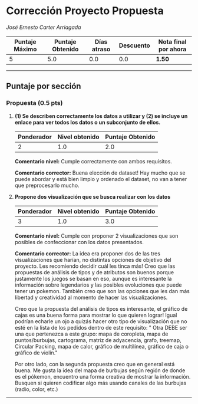 # Corrección Proyecto Propuesta

_José Ernesto Carter Arriagada_

| Puntaje Máximo | Puntaje Obtenido | Días atraso | Descuento | Nota final por ahora |
| -------------- | ---------------- | ----------- | --------- | ---------- |
| 5 | 5.0 | 0.0 | 0.0 | **1.50** |

---

## Puntaje por sección

### Propuesta (0.5 pts)

1. **(1) Se describen correctamente los datos a utilizar y (2) se incluye un enlace para ver todos los datos o un subconjunto de ellos.**

    | Ponderador | Nivel obtenido | Puntaje Obtenido |
    | ---------- | -------------- | ---------------- |
    | 2 | 1.0 | 2.0 |
    
    **Comentario nivel:** Cumple correctamente con ambos requisitos.
    
    **Comentario corrector:** Buena elección de dataset! Hay mucho que se puede abordar y está bien limpio y ordenado el dataset, no van a tener que preprocesarlo mucho.
    
2. **Propone dos visualización que se busca realizar con los datos**

    | Ponderador | Nivel obtenido | Puntaje Obtenido |
    | ---------- | -------------- | ---------------- |
    | 3 | 1.0 | 3.0 |
    
    **Comentario nivel:** Cumple con proponer 2 visualizaciones que son posibles de confeccionar con los datos presentados.
    
    **Comentario corrector:** La idea era proponer dos de las tres visualizaciones que harían, no distintas opciones de objetivo del proyecto. Les recomiendo decidir cuál les tinca más! Creo que las propuestas de análisis de tipos y de atributos son buenos porque justamente los juegos se basan en eso, aunque es interesante la información sobre legendarios y las posibles evoluciones que puede tener un pokemon. También creo que son las opciones que les dan más libertad y creatividad al momento de hacer las visualizaciones.
    
    Creo que la propuesta del análisis de tipos es interesante, el gráfico de cajas es una buena forma para mostrar lo que quieren lograr! Igual podrían echarle un ojo a quizás hacer otro tipo de visualización que no esté en la lista de los pedidos dentro de este requisito: " Otra DEBE ser una que pertenezca a este grupo: mapa de coropleta, mapa de puntos/burbujas, cartograma, matriz de adyacencia, grafo, treemap, Circular Packing, mapa de calor, gráfico de multilínea, gráfico de caja o gráfico de violín."
    
    Por otro lado, con la segunda propuesta creo que en general está buena. Me gusta la idea del mapa de burbujas según región de donde es el pókemon, encuentro una forma creativa de mostrar la información. Busquen si quieren codificar algo más usando canales de las burbujas (radio, color, etc.)
    
---

